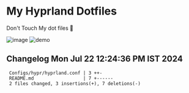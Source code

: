 # My Hyprland Dotfiles
  Don't Touch My dot files 🙂
 

  ![image](https://github.com/ALEX5402/dotfiles/assets/76860596/2fbe6020-4d76-4cf7-b052-58ff43cda405)
  ![demo](https://github.com/ALEX5402/dotfiles/assets/76860596/ff68bba7-e8da-49d3-a716-3ed3d73cfc25)

 
## Changelog Mon Jul 22 12:24:36 PM IST 2024
```
 Configs/hypr/hyprland.conf | 3 ++-
 README.md                  | 7 +------
 2 files changed, 3 insertions(+), 7 deletions(-)
```
 
